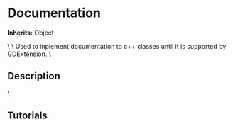 # Documentation

**Inherits:** Object

   \    \ Used to inplement documentation to c++ classes until it is supported by GDExtension.
   \ 
## Description 

   \ 
## Tutorials 

	